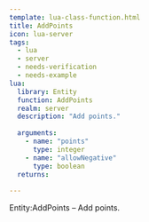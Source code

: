 ```yaml
---
template: lua-class-function.html
title: AddPoints
icon: lua-server
tags:
  - lua
  - server
  - needs-verification
  - needs-example
lua:
  library: Entity
  function: AddPoints
  realm: server
  description: "Add points."
  
  arguments:
    - name: "points"
      type: integer
    - name: "allowNegative"
      type: boolean
  returns:
    
---
```


<div class="lua__search__keywords">
Entity:AddPoints &#x2013; Add points.
</div>
